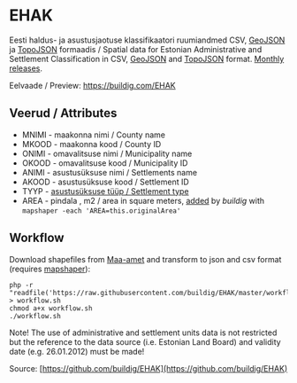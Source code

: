# EHAK

Eesti haldus- ja asustusjaotuse klassifikaatori ruumiandmed CSV, [GeoJSON](http://geojson.org/) ja [TopoJSON](https://github.com/topojson/topojson) formaadis / Spatial data for Estonian Administrative and Settlement Classification in CSV, [GeoJSON](http://geojson.org/) and [TopoJSON](https://github.com/topojson/topojson) format. [Monthly releases](https://github.com/buildig/EHAK/releases).

Eelvaade / Preview: https://buildig.com/EHAK

## Veerud / Attributes

- MNIMI - maakonna nimi / County name
- MKOOD - maakonna kood / County ID
- ONIMI - omavalitsuse nimi / Municipality name 
- OKOOD - omavalitsuse kood / Municipality ID
- ANIMI - asustusüksuse nimi / Settlements name
- AKOOD - asustusüksuse kood / Settlement ID
- TYYP - [asustusüksuse tüüp / Settlement type](/csv/settlement_type.csv)
- AREA - pindala , m2 / area in square meters, [added](https://github.com/buildig/EHAK/issues/33) by _buildig_ with `mapshaper -each 'AREA=this.originalArea'`

## Workflow

Download shapefiles from [Maa-amet](http://geoportaal.maaamet.ee/eng/Maps-and-Data/Administrative-and-Settlement-Division-p312.html) and transform to json and csv format (requires [mapshaper](https://www.npmjs.com/package/mapshaper/tutorial)):
```
php -r "readfile('https://raw.githubusercontent.com/buildig/EHAK/master/workflow.sh');" > workflow.sh
chmod a+x workflow.sh
./workflow.sh
```
Note! The use of administrative and settlement units data is not restricted but the reference to the data source (i.e. Estonian Land Board) and validity date (e.g. 26.01.2012) must be made!

Source: [https://github.com/buildig/EHAK](https://github.com/buildig/EHAK)
